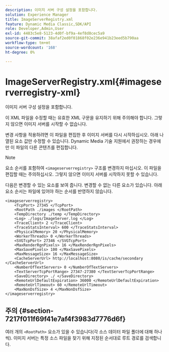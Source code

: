 ```yaml
---
description: 이미지 서버 구성 설정을 포함합니다.
solution: Experience Manager
title: ImageServerRegistry.xml
feature: Dynamic Media Classic,SDK/API
role: Developer,Admin,User
exl-id: 4483c5e8-5123-4d0f-bf9a-4ef8d8cec5a9
source-git-commit: 38afaf2ed0f01868f02e236e941b23eed5b790aa
workflow-type: tm+mt
source-wordcount: '168'
ht-degree: 0%

---
```


# ImageServerRegistry.xml{#imageserverregistry-xml}

이미지 서버 구성 설정을 포함합니다.

이 XML 파일을 수정할 때는 유효한 XML 구문을 유지하기 위해 주의해야 합니다. 그렇지 않으면 이미지 서버를 시작할 수 없습니다.

변경 사항을 적용하려면 이 파일을 편집한 후 이미지 서버를 다시 시작하십시오. 아래 나열된 요소 값만 수정할 수 있습니다. Dynamic Media 기술 지원에서 권장하는 경우에만 이 파일의 다른 콘텐츠를 편집합니다.

>[!NOTE]
>
>요소 순서를 포함하여 `<imageserverregistry>` 구조를 변경하지 마십시오. 이 파일을 편집할 때는 주의하십시오. 그렇지 않으면 이미지 서버를 시작하지 못할 수 있습니다.

다음은 변경할 수 있는 요소를 보여 줍니다. 변경할 수 없는 다른 요소가 있습니다. 아래 요소 순서는 파일에 있어야 하는 순서를 반영하지 않습니다.

```
<imageserverregistry>
    <TcpPort> 27345 </TcpPort>    
    <RootPath ./images </RootPath>
    <TempDirectory ./temp </TempDirectory>
    <Log> ./logs/ImageServer.log </Log>
    <TraceClient> 2 </TraceClient>
    <TraceStatsInterval> 600 </TraceStatsInterval>
    <PhysicalMemory> 20 </PhysicalMemory>
    <WorkerThreads> 0 </WorkerThreads>
    <SVGTcpPort> 27346 </SVGTcpPort>
    <MaxRenderRgnPixels> 16 </MaxRenderRgnPixels>
    <MaxSavePixels> 100 </MaxSavePixels>
    <MaxMessageSize> 16 </MaxMessageSize>
    <CacheServerUrl> http://localhost:8080/is/cache/secondary </CacheServerUrl>
    <NumberOfTextServers> 0 </NumberOfTextServers>
    <TextServerTcpPortRange> 27347-27380 </TextServerTcpPortRange>
    <SaveDirectory> ./ </SaveDirectory>
    <RemoteUrlDefaultExpiration> 36000 </RemoteUrlDefaultExpiration>
    <RemoteUrlTimeout> 60 </RemoteUrlTimeout>
    <MaxNonDsfSize> 4 </MaxNonDsfSize>
</imageserverregistry>
```

## 주의 {#section-7217f011f69f41e7af4f3983d7776d6f}

여러 개의 `<RootPath>` 요소가 있을 수 있습니다(각 소스 데이터 파일 폴더에 대해 하나씩). 이미지 서버는 특정 소스 파일을 찾기 위해 지정된 순서대로 루트 경로를 검색합니다.

